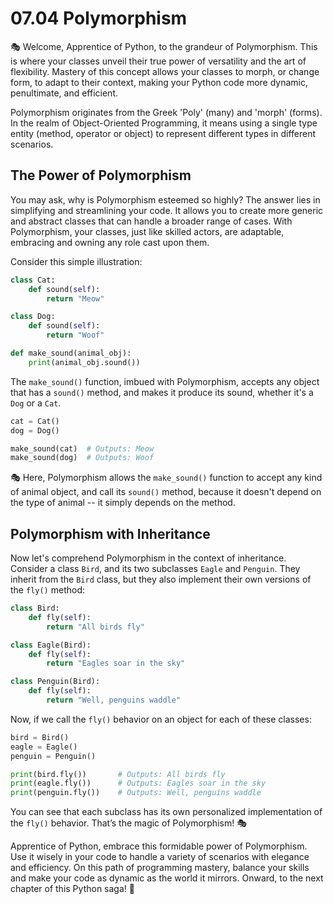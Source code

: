 # 07.04 Polymorphism

🎭 Welcome, Apprentice of Python, to the grandeur of Polymorphism. This is where your classes unveil their true power of versatility and the art of flexibility. Mastery of this concept allows your classes to morph, or change form, to adapt to their context, making your Python code more dynamic, penultimate, and efficient.

Polymorphism originates from the Greek 'Poly' (many) and 'morph' (forms). In the realm of Object-Oriented Programming, it means using a single type entity (method, operator or object) to represent different types in different scenarios.

## The Power of Polymorphism

You may ask, why is Polymorphism esteemed so highly? The answer lies in simplifying and streamlining your code. It allows you to create more generic and abstract classes that can handle a broader range of cases. With Polymorphism, your classes, just like skilled actors, are adaptable, embracing and owning any role cast upon them.

Consider this simple illustration:

```python
class Cat:
    def sound(self):
        return "Meow"

class Dog:
    def sound(self):
        return "Woof"

def make_sound(animal_obj):
    print(animal_obj.sound())
```

The `make_sound()` function, imbued with Polymorphism, accepts any object that has a `sound()` method, and makes it produce its sound, whether it's a `Dog` or a `Cat`.

```python
cat = Cat()
dog = Dog()

make_sound(cat)  # Outputs: Meow
make_sound(dog)  # Outputs: Woof
```

🎭 Here, Polymorphism allows the `make_sound()` function to accept any kind of animal object, and call its `sound()` method, because it doesn't depend on the type of animal -- it simply depends on the method.

## Polymorphism with Inheritance

Now let's comprehend Polymorphism in the context of inheritance. Consider a class `Bird`, and its two subclasses `Eagle` and `Penguin`. They inherit from the `Bird` class, but they also implement their own versions of the `fly()` method:

```python
class Bird:
    def fly(self):
        return "All birds fly"

class Eagle(Bird):
    def fly(self):
        return "Eagles soar in the sky"

class Penguin(Bird):
    def fly(self):
        return "Well, penguins waddle"
```

Now, if we call the `fly()` behavior on an object for each of these classes:

```python
bird = Bird()
eagle = Eagle()
penguin = Penguin()

print(bird.fly())       # Outputs: All birds fly
print(eagle.fly())      # Outputs: Eagles soar in the sky
print(penguin.fly())    # Outputs: Well, penguins waddle
```

You can see that each subclass has its own personalized implementation of the `fly()` behavior. That’s the magic of Polymorphism! 🎭

Apprentice of Python, embrace this formidable power of Polymorphism. Use it wisely in your code to handle a variety of scenarios with elegance and efficiency. On this path of programming mastery, balance your skills and make your code as dynamic as the world it mirrors. Onward, to the next chapter of this Python saga! 🚀